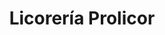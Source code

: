 ---
title: "Licorería Prolicor"
url: /caracas/licoreria-prolicor-avenida-principal-de-propatria/
shop: alcohol
---